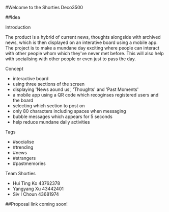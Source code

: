 #Welcome to the Shorties Deco3500

##Idea

Introduction

The product is a hybrid of current news, thoughts alongside with archived news, which is then displayed on an interative board using a mobile app. The project is to make a mundane day exciting where people can interact with other people whom which they've never met before. This will also help with socialising with other people or even just to pass the day.

Concept

- interactive board
- using three sections of the screen
- displaying 'News aound us', 'Thoughts' and 'Past Moments'
- a mobile app using a QR code which recoginses registered users and the board
- selecting which section to post on
- only 80 characters including spaces when messaging
- bubble messages which appears for 5 seconds
- help reduce mundane daily activities

Tags

- #socialise
- #trending
- #news
- #strangers
- #pastmemories
 

Team Shorties

- Hui Ting Ko 43762378
- Yangyang Xu 43442401
- Siv I Choun 43681974

##Proposal link coming soon!
